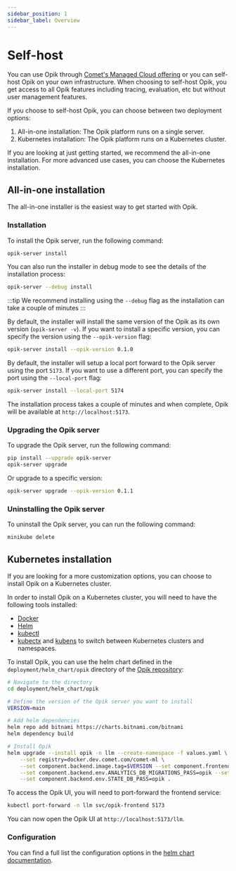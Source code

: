 ```yaml
---
sidebar_position: 1
sidebar_label: Overview
---
```


# Self-host

You can use Opik through [Comet's Managed Cloud offering](https://comet.com/site) or you can self-host Opik on your own infrastructure. When choosing to self-host Opik, you get access to all Opik features including tracing, evaluation, etc but without user management features.

If you choose to self-host Opik, you can choose between two deployment options:

1. All-in-one installation: The Opik platform runs on a single server.
2. Kubernetes installation: The Opik platform runs on a Kubernetes cluster.

If you are looking at just getting started, we recommend the all-in-one installation. For more advanced use cases, you can choose the Kubernetes installation.

## All-in-one installation

The all-in-one installer is the easiest way to get started with Opik.

### Installation

To install the Opik server, run the following command:

```bash
opik-server install
```

You can also run the installer in debug mode to see the details of the
installation process:

```bash
opik-server --debug install
```

:::tip
We recommend installing using the `--debug` flag as the installation can take a couple of minutes
:::

By default, the installer will install the same version of the Opik as its
own version (`opik-server -v`). If you want to install a specific version, you
can specify the version using the `--opik-version` flag:

```bash
opik-server install --opik-version 0.1.0
```

By default, the installer will setup a local port forward to the Opik server
using the port `5173`. If you want to use a different port, you can specify
the port using the `--local-port` flag:

```bash
opik-server install --local-port 5174
```

The installation process takes a couple of minutes and when complete, Opik will be available at `http://localhost:5173`.

### Upgrading the Opik server

To upgrade the Opik server, run the following command:

```bash
pip install --upgrade opik-server
opik-server upgrade
```

Or upgrade to a specific version:

```bash
opik-server upgrade --opik-version 0.1.1
```

### Uninstalling the Opik server

To uninstall the Opik server, you can run the following command:

```bash
minikube delete
```

## Kubernetes installation

If you are looking for a more customization options, you can choose to install Opik on a Kubernetes cluster.

In order to install Opik on a Kubernetes cluster, you will need to have the following tools installed:

- [Docker](https://www.docker.com/)
- [Helm](https://helm.sh/)
- [kubectl](https://kubernetes.io/docs/tasks/tools/)
- [kubectx](https://github.com/ahmetb/kubectx) and [kubens](https://github.com/ahmetb/kubectx) to switch between Kubernetes clusters and namespaces.

To install Opik, you can use the helm chart defined in the `deployment/helm_chart/opik` directory of the [Opik repository](https://github.com/comet-ml/opik):

```bash
# Navigate to the directory
cd deployment/helm_chart/opik

# Define the version of the Opik server you want to install
VERSION=main

# Add helm dependencies
helm repo add bitnami https://charts.bitnami.com/bitnami
helm dependency build

# Install Opik
helm upgrade --install opik -n llm --create-namespace -f values.yaml \
    --set registry=docker.dev.comet.com/comet-ml \
    --set component.backend.image.tag=$VERSION --set component.frontend.image.tag=$VERSION-os \
    --set component.backend.env.ANALYTICS_DB_MIGRATIONS_PASS=opik --set component.backend.env.ANALYTICS_DB_PASS=opik \
    --set component.backend.env.STATE_DB_PASS=opik .
```

To access the Opik UI, you will need to port-forward the frontend service:

```bash
kubectl port-forward -n llm svc/opik-frontend 5173
```

You can now open the Opik UI at `http://localhost:5173/llm`.

### Configuration

You can find a full list the configuration options in the [helm chart documentation](https://github.com/comet-ml/opik/tree/main/deployment/helm_chart/opik).
